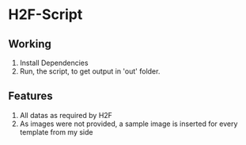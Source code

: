 # H2F-Script

## Working

<ol>
<li>Install Dependencies
<li>Run, the script, to get output in 'out' folder.
</ol>

## Features

<ol>
<li>All datas as required by H2F
<li>As images were not provided, a sample image is inserted for every template from my side
</ol>
